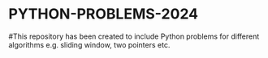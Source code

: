 # PYTHON-PROBLEMS-2024
#This repository has been created to include Python problems for different algorithms e.g. sliding window, two pointers etc.
